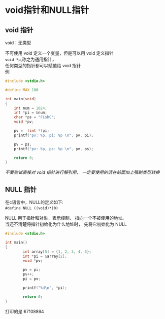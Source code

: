 # void指针和NULL指针

## void 指针

void：无类型

不可使用 void 定义一个变量，但是可以用 void 定义指针  
​`void *p`​,称之为通用指针，  
任何类型的指针都可以赋值给 void 指针  
例

```c
#include <stdio.h>

#define MAX 100

int main(void)
{
    int num = 1024;
    int *pi = &num;
    char *ps = "FishC";
    void *pv;

    pv =  (int *)pi;
    printf("pv: %p, pi: %p \n", pv, pi);

    pv = ps;
    printf("pv: %p, ps: %p \n", pv, ps);

    return 0;
}
```

*不要尝试直接对 void 指针进行解引用， 一定要使用的话在前面加上强制类型转换*

## NULL 指针

在c语言中，NULL的定义如下:  
​`#define NULL ((void)*)0)`​

NULL 用于指针和对象，表示控制， 指向一个不被使用的地址。  
当还不清楚将指针初始化为什么地址时， 先将它初始化为 NULL

```c
#include <stdio.h>

int main()
{
        int array[5] = {1, 2, 3, 4, 5};
        int *pi = &array[2];
        void *pv;

        pv = pi;
        pv++;
        pi = pv;

        printf("%d\n", *pi);

        return 0;
}
```

打印的是 67108864

‍

